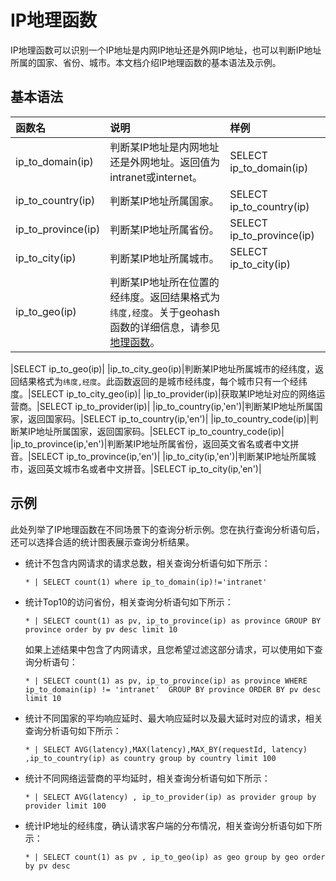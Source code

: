 # IP地理函数

IP地理函数可以识别一个IP地址是内网IP地址还是外网IP地址，也可以判断IP地址所属的国家、省份、城市。本文档介绍IP地理函数的基本语法及示例。

## 基本语法

|函数名|说明|样例|
|:--|:-|:-|
|ip\_to\_domain\(ip\)|判断某IP地址是内网地址还是外网地址。返回值为intranet或internet。|SELECT ip\_to\_domain\(ip\)|
|ip\_to\_country\(ip\)|判断某IP地址所属国家。|SELECT ip\_to\_country\(ip\)|
|ip\_to\_province\(ip\)|判断某IP地址所属省份。|SELECT ip\_to\_province\(ip\)|
|ip\_to\_city\(ip\)|判断某IP地址所属城市。|SELECT ip\_to\_city\(ip\)|
|ip\_to\_geo\(ip\)|判断某IP地址所在位置的经纬度。返回结果格式为`纬度,经度`。关于geohash函数的详细信息，请参见[地理函数](/intl.zh-CN/查询与分析/SQL分析语法与功能/地理函数.md)。

|SELECT ip\_to\_geo\(ip\)|
|ip\_to\_city\_geo\(ip\)|判断某IP地址所属城市的经纬度，返回结果格式为`纬度,经度`。此函数返回的是城市经纬度，每个城市只有一个经纬度。|SELECT ip\_to\_city\_geo\(ip\)|
|ip\_to\_provider\(ip\)|获取某IP地址对应的网络运营商。|SELECT ip\_to\_provider\(ip\)|
|ip\_to\_country\(ip,'en'\)|判断某IP地址所属国家，返回国家码。|SELECT ip\_to\_country\(ip,'en'\)|
|ip\_to\_country\_code\(ip\)|判断某IP地址所属国家，返回国家码。|SELECT ip\_to\_country\_code\(ip\)|
|ip\_to\_province\(ip,'en'\)|判断某IP地址所属省份，返回英文省名或者中文拼音。|SELECT ip\_to\_province\(ip,'en'\)|
|ip\_to\_city\(ip,'en'\)|判断某IP地址所属城市，返回英文城市名或者中文拼音。|SELECT ip\_to\_city\(ip,'en'\)|

## 示例

此处列举了IP地理函数在不同场景下的查询分析示例。您在执行查询分析语句后，还可以选择合适的统计图表展示查询分析结果。

-   统计不包含内网请求的请求总数，相关查询分析语句如下所示：

    ```
    * | SELECT count(1) where ip_to_domain(ip)!='intranet'
    ```

-   统计Top10的访问省份，相关查询分析语句如下所示：

    ```
    * | SELECT count(1) as pv, ip_to_province(ip) as province GROUP BY province order by pv desc limit 10
    ```

    如果上述结果中包含了内网请求，且您希望过滤这部分请求，可以使用如下查询分析语句：

    ```
    * | SELECT count(1) as pv, ip_to_province(ip) as province WHERE ip_to_domain(ip) != 'intranet'  GROUP BY province ORDER BY pv desc limit 10
    ```

-   统计不同国家的平均响应延时、最大响应延时以及最大延时对应的请求，相关查询分析语句如下所示：

    ```
    * | SELECT AVG(latency),MAX(latency),MAX_BY(requestId, latency) ,ip_to_country(ip) as country group by country limit 100
    ```

-   统计不同网络运营商的平均延时，相关查询分析语句如下所示：

    ```
    * | SELECT AVG(latency) , ip_to_provider(ip) as provider group by provider limit 100
    ```

-   统计IP地址的经纬度，确认请求客户端的分布情况，相关查询分析语句如下所示：

    ```
    * | SELECT count(1) as pv , ip_to_geo(ip) as geo group by geo order by pv desc
    ```


